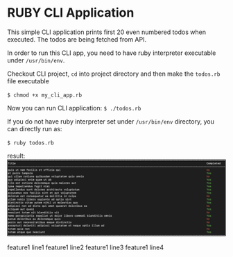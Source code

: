 # RUBY CLI Application

This simple CLI application prints first 20 even numbered todos when executed. The todos are being fetched from API.

In order to run this CLI app, you need to have ruby interpreter executable under `/usr/bin/env`.

Checkout CLI project, `cd` into project directory and then make the `todos.rb` file executable

`$ chmod +x my_cli_app.rb`

Now you can run CLI application:
`$ ./todos.rb`

If you do not have ruby interpreter set under `/usr/bin/env` directory, you can directly run as:

`$ ruby todos.rb`

result:
![alt text](https://github.com/nilay/ruby-cli/blob/main/screenshot.jpg?raw=true)

feature1 line1
feature1 line2
feature1 line3
feature1 line4
